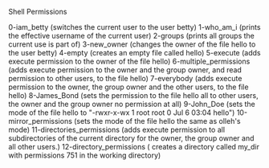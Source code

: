 Shell Permissions

0-iam_betty	(switches the current user to the user betty)
1-who_am_i	(prints the effective username of the current user)
2-groups	(prints all groups the current use is part of)
3-new_owner	(changes the owner of the file hello to the user betty)
4-empty		(creates an empty file called hello)
5-execute	(adds execute permission to the owner of the file hello)
6-multiple_permissions	      (adds execute permission to the owner and the group owner, and read permission to other users, to the file hello)
7-everybody		      (adds execute permission to the owner, the group owner and the other users, to the file hello)
8-James_Bond		      (sets the permission to the file hello all to other users, the owner and the group owner no permission at all)
9-John_Doe		      (sets the mode of the file hello to "-rwxr-x-wx 1 root root   0 Jul  6 03:04 hello")
10-mirror_permissions	      (sets the mode of the file hello the same as olleh's mode)
11-directories_permissions    (adds execute permission to all subdirectories of the current directory for the owner, the group owner and all other users.)
12-directory_permissions      ( creates a directory called my_dir with permissions 751 in the working directory)
